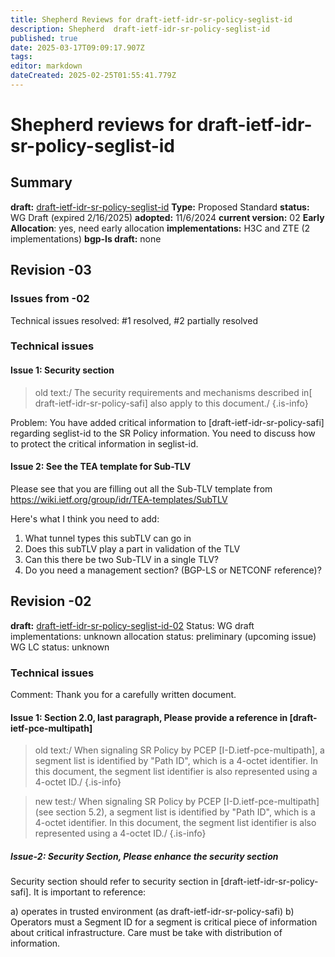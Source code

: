 ```yaml
---
title: Shepherd Reviews for draft-ietf-idr-sr-policy-seglist-id
description: Shepherd  draft-ietf-idr-sr-policy-seglist-id
published: true
date: 2025-03-17T09:09:17.907Z
tags: 
editor: markdown
dateCreated: 2025-02-25T01:55:41.779Z
---
```


# Shepherd reviews for draft-ietf-idr-sr-policy-seglist-id

## Summary 
**draft:**  [draft-ietf-idr-sr-policy-seglist-id](https://datatracker.ietf.org/doc/html/draft-ietf-idr-sr-policy-seglist-id) 
**Type:** Proposed Standard 
**status:** WG Draft (expired 2/16/2025) 
**adopted:**  11/6/2024 
**current version:** 02 
**Early Allocation**: yes, need early allocation 
**implementations:** H3C and ZTE (2 implementations) 
**bgp-ls draft:** none


## Revision -03 
### Issues from -02 
Technical issues resolved: #1 resolved,  #2 partially resolved 

### Technical issues 
#### Issue 1: Security section 

>  old text:/   The security requirements and mechanisms 
> described in[ draft-ietf-idr-sr-policy-safi] also apply to this document./ 
{.is-info}

  
Problem: You have added critical information to 
[draft-ietf-idr-sr-policy-safi] regarding 
seglist-id to the SR Policy information.  You need 
to discuss how to protect the critical information in 
seglist-id.  

#### Issue 2: See the TEA template for Sub-TLV

Please see that you are filling out all the Sub-TLV 
template from https://wiki.ietf.org/group/idr/TEA-templates/SubTLV

Here's what I think you need to add: 
1. What tunnel types this subTLV can go in 
2. Does this subTLV play a part in validation of the TLV
3. Can this there be two Sub-TLV in a single TLV? 
4.  Do you need a management section?  (BGP-LS or NETCONF reference)? 


## Revision -02 
**draft:**  [draft-ietf-idr-sr-policy-seglist-id-02](https://datatracker.ietf.org/doc/html/draft-ietf-idr-sr-policy-seglist-id-02) 
Status: WG draft 
implementations: unknown 
allocation status: preliminary (upcoming issue)
WG LC status: unknown 

### Technical issues 

Comment: Thank you for a carefully written document. 

#### Issue 1: Section 2.0, last paragraph, Please provide a reference in [draft-ietf-pce-multipath] 

> old text:/
>    When signaling SR Policy by PCEP [I-D.ietf-pce-multipath], a segment
>    list is identified by "Path ID", which is a 4-octet identifier. In
>    this document, the segment list identifier is also represented using
>    a 4-octet ID./
{.is-info}

   
>  new test:/
>     When signaling SR Policy by PCEP [I-D.ietf-pce-multipath] (see section 5.2),
> 	a segment list is identified by "Path ID", which is a 4-octet identifier. In
>     this document, the segment list identifier is also represented using
>     a 4-octet ID./
{.is-info}


##### Issue-2: Security Section, Please enhance the security section 
Security section should refer to security section in 
[draft-ietf-idr-sr-policy-safi]. It is important to reference:

a) operates in trusted environment (as draft-ietf-idr-sr-policy-safi)
b) Operators must a Segment ID for a segment is critical piece of 
information about critical infrastructure.  Care must be take 
with distribution of information.
